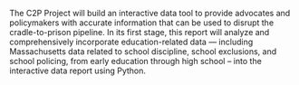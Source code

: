 The C2P Project will build an interactive data tool to provide advocates and policymakers with accurate information that can be used to disrupt the cradle-to-prison pipeline. In its first stage, this report will analyze and comprehensively incorporate education-related data — including Massachusetts data related to school discipline, school exclusions, and school policing, from early education through high school – into the interactive data report using Python.
